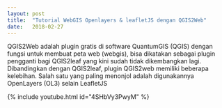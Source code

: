 ```yaml
---
layout: post
title:  "Tutorial WebGIS Openlayers & leafletJS dengan QGIS2Web"
date:   2018-02-27
---
```



<p class="intro"><span class="dropcap">Q</span>GIS2Web adalah plugin gratis di software QuantumGIS (QGIS) dengan fungsi untuk membuat peta web (webgis), bisa dikatakan sebagai plugin pengganti bagi QGIS2leaf yang kini sudah tidak dikembangkan lagi. Dibandingkan dengan QGIS2leaf, plugin QGIS2web memiliki beberapa kelebihan. Salah satu yang paling menonjol adalah digunakannya OpenLayers (OL3) selain LeafletJS</p>

{% include youtube.html id="4SHbVy3PwyM" %}
